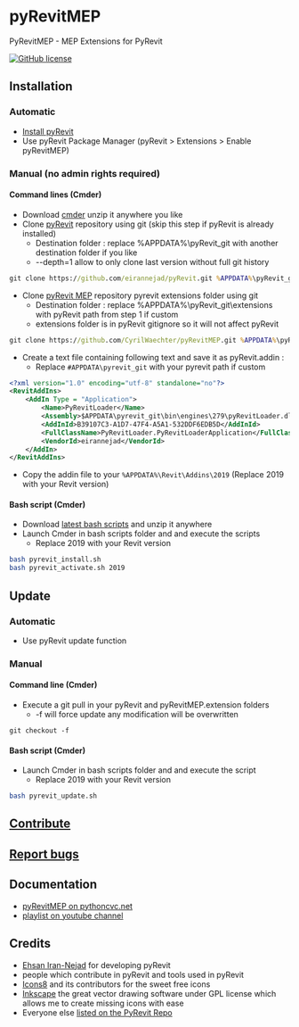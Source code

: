 # pyRevitMEP
PyRevitMEP - MEP Extensions for PyRevit

[![GitHub license](https://img.shields.io/badge/License-GPL3-brightgreen.svg)](https://github.com/Nahouhak/pyRevitMEP/blob/master/LICENSE)

## Installation
### Automatic
* [Install pyRevit](https://github.com/eirannejad/pyRevit/)
* Use pyRevit Package Manager (pyRevit > Extensions > Enable pyRevitMEP)
### Manual (no admin rights required)
#### Command lines (Cmder)
* Download [cmder](https://cmder.net/) unzip it anywhere you like
* Clone [pyRevit](https://github.com/eirannejad/pyRevit/) repository using git (skip this step if pyRevit is already installed)
    * Destination folder : replace %APPDATA%\pyRevit_git with another destination folder if you like
    * --depth=1 allow to only clone last version without full git history
```cmd
git clone https://github.com/eirannejad/pyRevit.git %APPDATA%\pyRevit_git --depth=1
```
* Clone [pyRevit MEP](https://github.com/CyrilWaechter/pyRevitMEP) repository pyrevit extensions folder using git
    * Destination folder : replace %APPDATA%\pyRevit_git\extensions with pyRevit path from step 1 if custom
    * extensions folder is in pyRevit gitignore so it will not affect pyRevit
```cmd
git clone https://github.com/CyrilWaechter/pyRevitMEP.git %APPDATA%\pyRevit_git\extensions\pyRevitMEP.extension --depth=1
```
* Create a text file containing following text and save it as pyRevit.addin :
    * Replace `#APPDATA\pyrevit_git` with your pyrevit path if custom
```xml
<?xml version="1.0" encoding="utf-8" standalone="no"?>
<RevitAddIns>
    <AddIn Type = "Application">
        <Name>PyRevitLoader</Name>
        <Assembly>$APPDATA\pyrevit_git\bin\engines\279\pyRevitLoader.dll</Assembly>
        <AddInId>B39107C3-A1D7-47F4-A5A1-532DDF6EDB5D</AddInId>
        <FullClassName>PyRevitLoader.PyRevitLoaderApplication</FullClassName>
        <VendorId>eirannejad</VendorId>
    </AddIn>
</RevitAddIns>
```
* Copy the addin file to your `%APPDATA%\Revit\Addins\2019` (Replace 2019 with your Revit version)
#### Bash script (Cmder)
* Download [latest bash scripts](https://github.com/CyrilWaechter/pyRevitMEP/releases/latest/download/bash.zip) and unzip it anywhere
* Launch Cmder in bash scripts folder and and execute the scripts
    * Replace 2019 with your Revit version
```bash
bash pyrevit_install.sh
bash pyrevit_activate.sh 2019
```

## Update
### Automatic
* Use pyRevit update function
### Manual
#### Command  line (Cmder)
* Execute a git pull in your pyRevit and pyRevitMEP.extension folders
    * -f will force update any modification will be overwritten
```git
git checkout -f
```
#### Bash script (Cmder)

* Launch Cmder in bash scripts folder and and execute the script
    * Replace 2019 with your Revit version
```bash
bash pyrevit_update.sh
```

## [Contribute](https://github.com/CyrilWaechter/pyRevitMEP/blob/master/CONTRIBUTING.md)

## [Report bugs](https://github.com/CyrilWaechter/pyRevitMEP/issues)

## Documentation
* [pyRevitMEP on pythoncvc.net](http://pythoncvc.net/?page_id=123)
* [playlist on youtube channel](https://www.youtube.com/channel/UCIsRFoaVQNSl_RlGAZE2mVg/playlists)

## Credits
* [Ehsan Iran-Nejad](https://github.com/eirannejad) for developing pyRevit
* people which contribute in pyRevit and tools used in pyRevit
* [Icons8](https://icons8.com/) and its contributors for the sweet free icons
* [Inkscape](https://inkscape.org) the great vector drawing software under GPL license which allows me to create missing icons with ease
* Everyone else  [listed on the PyRevit Repo](https://github.com/eirannejad/pyRevit/blob/master/README.md#credits)
